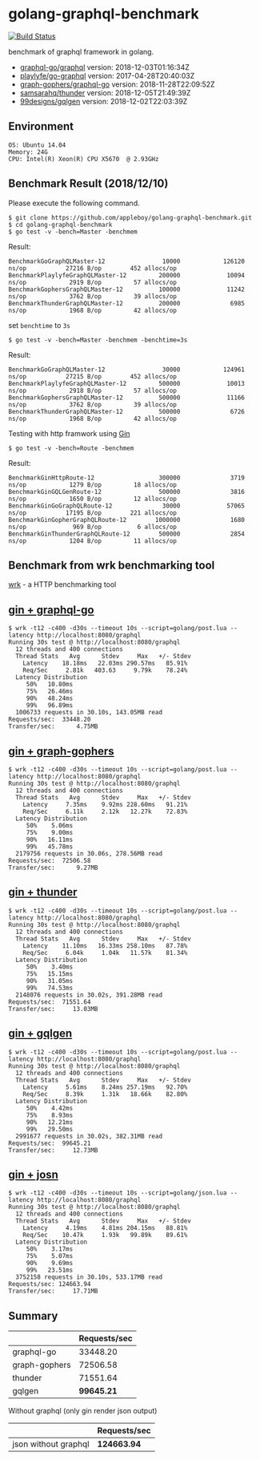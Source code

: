 # golang-graphql-benchmark

[![Build Status](https://cloud.drone.io/api/badges/appleboy/golang-graphql-benchmark/status.svg)](https://cloud.drone.io/appleboy/golang-graphql-benchmark)

benchmark of graphql framework in golang.

* [graphql-go/graphql](https://github.com/graphql-go/graphql) version: 2018-12-03T01:16:34Z
* [playlyfe/go-graphql](https://github.com/playlyfe/go-graphql) version: 2017-04-28T20:40:03Z
* [graph-gophers/graphql-go](https://github.com/graph-gophers/graphql-go) version: 2018-11-28T22:09:52Z
* [samsarahq/thunder](https://github.com/samsarahq/thunder) version: 2018-12-05T21:49:39Z
* [99designs/gqlgen](https://github.com/99designs/gqlgen) version: 2018-12-02T22:03:39Z

## Environment

```
OS: Ubuntu 14.04
Memory: 24G
CPU: Intel(R) Xeon(R) CPU X5670  @ 2.93GHz
```

## Benchmark Result (2018/12/10)

Please execute the following command.

```
$ git clone https://github.com/appleboy/golang-graphql-benchmark.git
$ cd golang-graphql-benchmark
$ go test -v -bench=Master -benchmem
```

Result:

```
BenchmarkGoGraphQLMaster-12                10000            126120 ns/op           27216 B/op        452 allocs/op
BenchmarkPlaylyfeGraphQLMaster-12         200000             10094 ns/op            2919 B/op         57 allocs/op
BenchmarkGophersGraphQLMaster-12          100000             11242 ns/op            3762 B/op         39 allocs/op
BenchmarkThunderGraphQLMaster-12          200000              6985 ns/op            1968 B/op         42 allocs/op
```

set `benchtime` to `3s`

```
$ go test -v -bench=Master -benchmem -benchtime=3s
```

Result: 

```
BenchmarkGoGraphQLMaster-12                30000            124961 ns/op           27215 B/op        452 allocs/op
BenchmarkPlaylyfeGraphQLMaster-12         500000             10013 ns/op            2918 B/op         57 allocs/op
BenchmarkGophersGraphQLMaster-12          500000             11166 ns/op            3762 B/op         39 allocs/op
BenchmarkThunderGraphQLMaster-12          500000              6726 ns/op            1968 B/op         42 allocs/op
```

Testing with http framwork using [Gin](https://github.com/gin-gonic/gin)

```
$ go test -v -bench=Route -benchmem
```

Result:

```
BenchmarkGinHttpRoute-12                  300000              3719 ns/op            1279 B/op         18 allocs/op
BenchmarkGinGQLGenRoute-12                500000              3816 ns/op            1650 B/op         12 allocs/op
BenchmarkGinGoGraphQLRoute-12              30000             57065 ns/op           17195 B/op        221 allocs/op
BenchmarkGinGopherGraphQLRoute-12        1000000              1680 ns/op             969 B/op          6 allocs/op
BenchmarkGinThunderGraphQLRoute-12        500000              2854 ns/op            1204 B/op         11 allocs/op
```

## Benchmark from wrk benchmarking tool

[wrk](https://github.com/wg/wrk) - a HTTP benchmarking tool

### 

## [gin + graphql-go](golang/graphql-go)

```
$ wrk -t12 -c400 -d30s --timeout 10s --script=golang/post.lua --latency http://localhost:8080/graphql
Running 30s test @ http://localhost:8080/graphql
  12 threads and 400 connections
  Thread Stats   Avg      Stdev     Max   +/- Stdev
    Latency    18.18ms   22.03ms 290.57ms   85.91%
    Req/Sec     2.81k   403.63     9.79k    78.24%
  Latency Distribution
     50%   10.80ms
     75%   26.46ms
     90%   48.24ms
     99%   96.89ms
  1006733 requests in 30.10s, 143.05MB read
Requests/sec:  33448.20
Transfer/sec:      4.75MB
```

## [gin + graph-gophers](golang/graph-gophers)

```
$ wrk -t12 -c400 -d30s --timeout 10s --script=golang/post.lua --latency http://localhost:8080/graphql
Running 30s test @ http://localhost:8080/graphql
  12 threads and 400 connections
  Thread Stats   Avg      Stdev     Max   +/- Stdev
    Latency     7.35ms    9.92ms 228.60ms   91.21%
    Req/Sec     6.11k     2.12k   12.27k    72.83%
  Latency Distribution
     50%    5.06ms
     75%    9.00ms
     90%   16.11ms
     99%   45.78ms
  2179756 requests in 30.06s, 278.56MB read
Requests/sec:  72506.58
Transfer/sec:      9.27MB
```

## [gin + thunder](golang/thunder)

```
$ wrk -t12 -c400 -d30s --timeout 10s --script=golang/post.lua --latency http://localhost:8080/graphql
Running 30s test @ http://localhost:8080/graphql
  12 threads and 400 connections
  Thread Stats   Avg      Stdev     Max   +/- Stdev
    Latency    11.10ms   16.33ms 258.10ms   87.78%
    Req/Sec     6.04k     1.04k   11.57k    81.34%
  Latency Distribution
     50%    3.40ms
     75%   15.15ms
     90%   31.05ms
     99%   74.53ms
  2148076 requests in 30.02s, 391.28MB read
Requests/sec:  71551.64
Transfer/sec:     13.03MB
```

## [gin + gqlgen](golang/gqlgen)

```
$ wrk -t12 -c400 -d30s --timeout 10s --script=golang/post.lua --latency http://localhost:8080/graphql
Running 30s test @ http://localhost:8080/graphql
  12 threads and 400 connections
  Thread Stats   Avg      Stdev     Max   +/- Stdev
    Latency     5.61ms    8.24ms 257.19ms   92.70%
    Req/Sec     8.39k     1.31k   18.66k    82.80%
  Latency Distribution
     50%    4.42ms
     75%    8.93ms
     90%   12.21ms
     99%   29.50ms
  2991677 requests in 30.02s, 382.31MB read
Requests/sec:  99645.21
Transfer/sec:     12.73MB
```

## [gin + josn](golang/gin-json)

```
$ wrk -t12 -c400 -d30s --timeout 10s --script=golang/json.lua --latency http://localhost:8080/graphql
Running 30s test @ http://localhost:8080/graphql
  12 threads and 400 connections
  Thread Stats   Avg      Stdev     Max   +/- Stdev
    Latency     4.19ms    4.81ms 204.15ms   88.81%
    Req/Sec    10.47k     1.93k   99.89k    89.61%
  Latency Distribution
     50%    3.17ms
     75%    5.07ms
     90%    9.69ms
     99%   23.51ms
  3752158 requests in 30.10s, 533.17MB read
Requests/sec: 124663.94
Transfer/sec:     17.71MB
```

## Summary

|                   | Requests/sec |
| ----------------- | ------------ |
| graphql-go        | 33448.20     |
| graph-gophers     | 72506.58     |
| thunder           | 71551.64     |
| gqlgen            | **99645.21** |

Without graphql (only gin render json output)

|                      | Requests/sec  |
| -------------------- | ------------- |
| json without graphql | **124663.94** |
